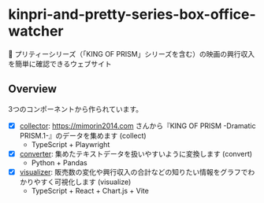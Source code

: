 # kinpri-and-pretty-series-box-office-watcher

🌟 プリティーシリーズ（「KING OF PRISM」シリーズを含む）の映画の興行収入を簡単に確認できるウェブサイト

## Overview

3つのコンポーネントから作られています。
- [x] [collector](collector): https://mimorin2014.com さんから『KING OF PRISM -Dramatic PRISM.1-』のデータを集めます (collect)
  - TypeScript + Playwright
- [x] [converter](converter): 集めたテキストデータを扱いやすいように変換します (convert)
  - Python + Pandas
- [x] [visualizer](visualizer): 販売数の変化や興行収入の合計などの知りたい情報をグラフでわかりやすく可視化します (visualize)
  - TypeScript + React + Chart.js + Vite
